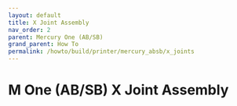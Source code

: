 ```yaml
---
layout: default
title: X Joint Assembly
nav_order: 2
parent: Mercury One (AB/SB)
grand_parent: How To
permalink: /howto/build/printer/mercury_absb/x_joints
---
```


# M One (AB/SB) X Joint Assembly
